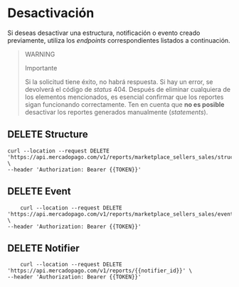 # Desactivación

Si deseas desactivar una estructura, notificación o evento creado previamente, utiliza los _endpoints_ correspondientes listados a continuación.

> WARNING
>
> Importante
>
> Si la solicitud tiene éxito, no habrá respuesta. Si hay un error, se devolverá el código de _status_ 404. Después de eliminar cualquiera de los elementos mencionados, es esencial confirmar que los reportes sigan funcionando correctamente. Ten en cuenta que **no es posible** desactivar los reportes generados manualmente (_statements_).

## DELETE Structure

```curl
curl --location --request DELETE 'https://api.mercadopago.com/v1/reports/marketplace_sellers_sales/structures/{{structure_id}}' \
--header 'Authorization: Bearer {{TOKEN}}' 
```

## DELETE Event
```curl
	curl --location --request DELETE 'https://api.mercadopago.com/v1/reports/marketplace_sellers_sales/events/{{event_id}}' \
--header 'Authorization: Bearer {{TOKEN}}' 
```

## DELETE Notifier
```curl
	curl --location --request DELETE 'https://api.mercadopago.com/v1/reports/{{notifier_id}}' \
--header 'Authorization: Bearer {{TOKEN}}' 
```